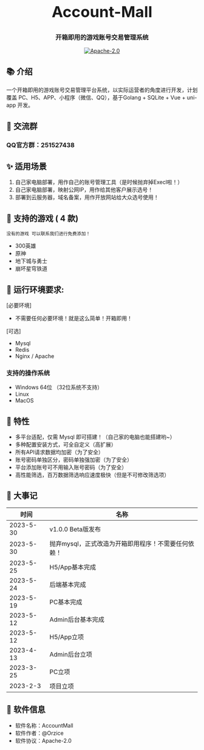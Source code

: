 <h3 align="center" style="margin: 30px 0 30px;font-weight: bold;font-size:40px;">Account-Mall</h3>
<h3 align="center">开箱即用的游戏账号交易管理系统</h3>
<p align="center">
<a href="https://gitee.com/orzice/account-mall"><img src="https://img.shields.io/badge/license-Apache--2.0-blue" alt=" Apache-2.0"></a>
</p>


## 📚 介绍

一个开箱即用的游戏账号交易管理平台系统，以实际运营者的角度进行开发，计划覆盖 PC、H5、APP、小程序（微信、QQ），基于Golang + SQLite + Vue + uni-app 开发。

## 📌 交流群
### QQ官方群：251527438

## ✨ 适用场景
1. 自己家电脑部署，用作自己的账号管理工具（是时候抛弃掉Execl啦！）
2. 自己家电脑部署，映射公网IP，用作给其他客户展示选号！
3. 部署到云服务器，域名备案，用作开放网站给大众选号使用！

## 🍻 支持的游戏 ( 4 款)
`没有的游戏 可以联系我们进行免费添加！`
- 300英雄
- 原神
- 地下城与勇士
- 崩坏星穹铁道

## 📌 运行环境要求:
[必要环境]
-  不需要任何必要环境！就是这么简单！开箱即用！

[可选]
-  Mysql
-  Redis
-  Nginx / Apache

### 支持的操作系统
- Windows 64位 （32位系统不支持）
- Linux
- MacOS

## 🎨 特性
- 多平台适配，仅需 Mysql 即可搭建！（自己家的电脑也能搭建哟~）
- 多种配置安装方式，可全自定义（高扩展）
- 所有API请求数据均加密（为了安全）
- 账号密码单独区分，密码单独强加密（为了安全）
- 平台添加账号可不用输入账号密码（为了安全）
- 高性能筛选，百万数据筛选响应速度极快（但是不可修改筛选项）

## 🍪 大事记

| 时间        | 名称                           |
|-----------|------------------------------|
| 2023-5-30 | v1.0.0 Beta版发布               |
| 2023-5-30 | 抛弃mysql，正式改造为开箱即用程序！不需要任何依赖！ |
| 2023-5-25 | H5/App基本完成                   |
| 2023-5-24 | 后端基本完成                       |
| 2023-5-19 | PC基本完成                       |
| 2023-5-12 | Admin后台基本完成                  |
| 2023-5-12 | H5/App立项                     |
| 2023-4-13 | Admin后台立项                    |
| 2023-3-25 | PC立项                         |
| 2023-2-3  | 项目立项                         |

## 👷 软件信息
- 软件名称：AccountMall
- 软件作者：@Orzice
- 软件协议：Apache-2.0

